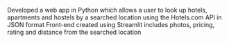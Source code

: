 Developed a web app in Python which allows a user to look up hotels, apartments and hostels by a searched location using the Hotels.com API in JSON format
Front-end created using Streamlit includes photos, pricing, rating and distance from the searched location
